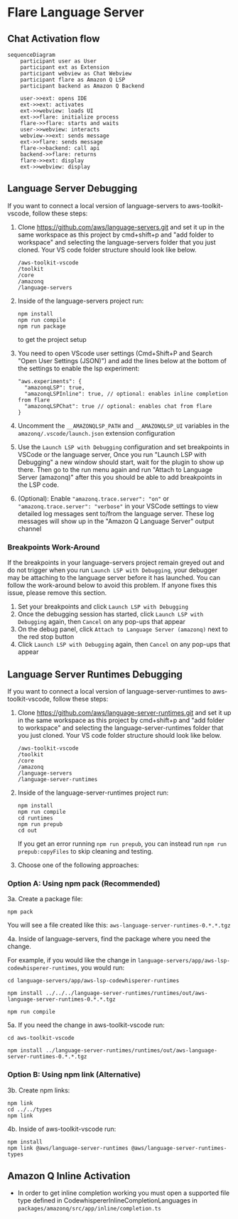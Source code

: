# Flare Language Server

## Chat Activation flow

```mermaid
sequenceDiagram
    participant user as User
    participant ext as Extension
    participant webview as Chat Webview
    participant flare as Amazon Q LSP
    participant backend as Amazon Q Backend

    user->>ext: opens IDE
    ext->>ext: activates
    ext->>webview: loads UI
    ext->>flare: initialize process
    flare->>flare: starts and waits
    user->>webview: interacts
    webview->>ext: sends message
    ext->>flare: sends message
    flare->>backend: call api
    backend->>flare: returns
    flare->>ext: display
    ext->>webview: display
```

## Language Server Debugging

If you want to connect a local version of language-servers to aws-toolkit-vscode, follow these steps:

1. Clone https://github.com/aws/language-servers.git and set it up in the same workspace as this project by cmd+shift+p and "add folder to workspace" and selecting the language-servers folder that you just cloned. Your VS code folder structure should look like below.

    ```
    /aws-toolkit-vscode
    /toolkit
    /core
    /amazonq
    /language-servers
    ```

2. Inside of the language-servers project run:
    ```
    npm install
    npm run compile
    npm run package
    ```
    to get the project setup
3. You need to open VScode user settings (Cmd+Shift+P and Search "Open User Settings (JSON)") and add the lines below at the bottom of the settings to enable the lsp experiment:
    ```
    "aws.experiments": {
      "amazonqLSP": true,
      "amazonqLSPInline": true, // optional: enables inline completion from flare
      "amazonqLSPChat": true // optional: enables chat from flare
    }
    ```
4. Uncomment the `__AMAZONQLSP_PATH` and `__AMAZONQLSP_UI` variables in the `amazonq/.vscode/launch.json` extension configuration
5. Use the `Launch LSP with Debugging` configuration and set breakpoints in VSCode or the language server, Once you run "Launch LSP with Debugging" a new window should start, wait for the plugin to show up there. Then go to the run menu again and run "Attach to Language Server (amazonq)" after this you should be able to add breakpoints in the LSP code.
6. (Optional): Enable `"amazonq.trace.server": "on"` or `"amazonq.trace.server": "verbose"` in your VSCode settings to view detailed log messages sent to/from the language server. These log messages will show up in the "Amazon Q Language Server" output channel

### Breakpoints Work-Around

If the breakpoints in your language-servers project remain greyed out and do not trigger when you run `Launch LSP with Debugging`, your debugger may be attaching to the language server before it has launched. You can follow the work-around below to avoid this problem. If anyone fixes this issue, please remove this section.

1. Set your breakpoints and click `Launch LSP with Debugging`
2. Once the debugging session has started, click `Launch LSP with Debugging` again, then `Cancel` on any pop-ups that appear
3. On the debug panel, click `Attach to Language Server (amazonq)` next to the red stop button
4. Click `Launch LSP with Debugging` again, then `Cancel` on any pop-ups that appear

## Language Server Runtimes Debugging

If you want to connect a local version of language-server-runtimes to aws-toolkit-vscode, follow these steps:

1. Clone https://github.com/aws/language-server-runtimes.git and set it up in the same workspace as this project by cmd+shift+p and "add folder to workspace" and selecting the language-server-runtimes folder that you just cloned. Your VS code folder structure should look like below.

    ```
    /aws-toolkit-vscode
    /toolkit
    /core
    /amazonq
    /language-servers
    /language-server-runtimes
    ```

2. Inside of the language-server-runtimes project run:

    ```
    npm install
    npm run compile
    cd runtimes
    npm run prepub
    cd out
    ```

    If you get an error running `npm run prepub`, you can instead run `npm run prepub:copyFiles` to skip cleaning and testing.

3. Choose one of the following approaches:

### Option A: Using npm pack (Recommended)

3a. Create a package file:

    npm pack

You will see a file created like this: `aws-language-server-runtimes-0.*.*.tgz`

4a. Inside of language-servers, find the package where you need the change.

For example, if you would like the change in `language-servers/app/aws-lsp-codewhisperer-runtimes`, you would run:

    cd language-servers/app/aws-lsp-codewhisperer-runtimes

    npm install ../../../language-server-runtimes/runtimes/out/aws-language-server-runtimes-0.*.*.tgz

    npm run compile

5a. If you need the change in aws-toolkit-vscode run:

    cd aws-toolkit-vscode

    npm install ../language-server-runtimes/runtimes/out/aws-language-server-runtimes-0.*.*.tgz

### Option B: Using npm link (Alternative)

3b. Create npm links:

    npm link
    cd ../../types
    npm link

4b. Inside of aws-toolkit-vscode run:

    npm install
    npm link @aws/language-server-runtimes @aws/language-server-runtimes-types

## Amazon Q Inline Activation

-   In order to get inline completion working you must open a supported file type defined in CodewhispererInlineCompletionLanguages in `packages/amazonq/src/app/inline/completion.ts`
